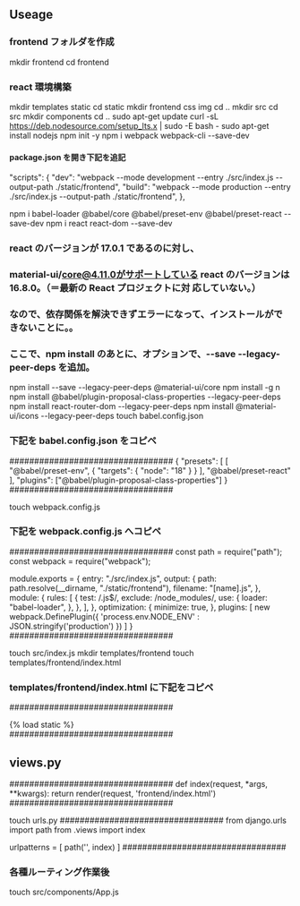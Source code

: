 ## Useage

### frontend フォルダを作成

mkdir frontend
cd frontend

### react 環境構築

mkdir templates static
cd static
mkdir frontend css img
cd ..
mkdir src
cd src
mkdir components
cd ..
sudo apt-get update
curl -sL https://deb.nodesource.com/setup_lts.x | sudo -E bash -
sudo apt-get install nodejs
npm init -y
npm i webpack webpack-cli --save-dev

#### package.json を開き下記を追記

"scripts": {
"dev": "webpack --mode development --entry ./src/index.js --output-path ./static/frontend",
"build": "webpack --mode production --entry ./src/index.js --output-path ./static/frontend",
},

npm i babel-loader @babel/core @babel/preset-env @babel/preset-react --save-dev
npm i react react-dom --save-dev

### react のバージョンが 17.0.1 であるのに対し、

### material-ui/core@4.11.0がサポートしている react のバージョンは 16.8.0。（＝最新の React プロジェクトに対 応していない。）

### なので、依存関係を解決できずエラーになって、インストールができないことに。。

### ここで、npm install のあとに、オプションで、--save --legacy-peer-deps を追加。

npm install --save --legacy-peer-deps @material-ui/core
npm install -g n
npm install @babel/plugin-proposal-class-properties --legacy-peer-deps
npm install react-router-dom --legacy-peer-deps
npm install @material-ui/icons --legacy-peer-deps
touch babel.config.json

### 下記を babel.config.json をコピペ

#################################
{
"presets": [
[
"@babel/preset-env",
{
"targets": {
"node": "18"
}
}
],
"@babel/preset-react"
],
"plugins": ["@babel/plugin-proposal-class-properties"]
}
#################################

touch webpack.config.js

### 下記を webpack.config.js へコピペ

#################################
const path = require("path");
const webpack = require("webpack");

module.exports = {
entry: "./src/index.js",
output: {
path: path.resolve(\_\_dirname, "./static/frontend"),
filename: "[name].js",
},
module: {
rules: [
{
test: /\.js$/,
exclude: /node_modules/,
use: {
loader: "babel-loader",
},
},
],
},
optimization: {
minimize: true,
},
plugins: [
new webpack.DefinePlugin({
'process.env.NODE_ENV' : JSON.stringify('production')
})
]
}
#################################

touch src/index.js
mkdir templates/frontend
touch templates/frontend/index.html

### templates/frontend/index.html に下記をコピペ

#################################

<!DOCTYPE html>
<html lang="en">
<head>
  <meta charset="UTF-8">
  <meta http-equiv="X-UA-Compatible" content="IE=edge">
  <meta name="viewport" content="width=device-width, initial-scale=1.0">
  <title>Document</title>
  {% load static %}
  <!-- cssを追加する場合 -->
  <link rel="stylesheet" href="{% static "css/index.css" %}">
</head>
<body>
  <div id="main">
      <div id="app"></div>
  </div>

  <script src="{% static 'frontend/main.js' %}"></script>
</body>
</html>
#################################

## views.py

#################################
def index(request, \*args, \*\*kwargs):
return render(request, 'frontend/index.html')
#################################

touch urls.py
#################################
from django.urls import path
from .views import index

urlpatterns = [
path('', index)
]
#################################

### 各種ルーティング作業後

touch src/components/App.js
